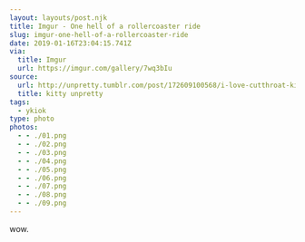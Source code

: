 ```yaml
---
layout: layouts/post.njk
title: Imgur - One hell of a rollercoaster ride
slug: imgur-one-hell-of-a-rollercoaster-ride
date: 2019-01-16T23:04:15.741Z
via:
  title: Imgur
  url: https://imgur.com/gallery/7wq3bIu
source:
  url: http://unpretty.tumblr.com/post/172609100568/i-love-cutthroat-kitchen-but-bingewatching-makes
  title: kitty unpretty
tags:
  - ykiok
type: photo
photos:
  - - ./01.png
  - - ./02.png
  - - ./03.png
  - - ./04.png
  - - ./05.png
  - - ./06.png
  - - ./07.png
  - - ./08.png
  - - ./09.png
---
```


wow.
